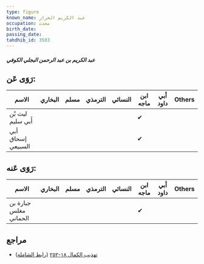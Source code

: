 ```yaml
---
type: figure
known_name: عبد الكريم الخراز
occupation: محدث
birth_date:
passing_date:
tahdhib_id: 3503
---
```

##### عبد الكريم بن عبد الرحمن البجلي الكوفي

## رَوَى عَن:
| الاسم             | البخاري | مسلم | الترمذي | النسائي | ابن ماجه | أبي داود | Others |
| ----------------- | ------- | ---- | ------- | ------- | -------- | -------- | ------ |
| ليث بْن أَبي سليم |         |      |         |         | ✔        |          |        |
| أبي إسحاق السبيعي |         |      |         |         | ✔        |          |        |
## رَوَى عَنه:
| الاسم                 | البخاري | مسلم | الترمذي | النسائي | ابن ماجه | أبي داود | Others |
| --------------------- | ------- | ---- | ------- | ------- | -------- | -------- | ------ |
| جبارة بن مغلس الحماني |         |      |         |         | ✔        |          |        |
## مراجع
- [تهذيب الكمال ١٨-٢٥٢](obsidian://open?vault=Tahdhib-al-Kamal&file=Figures/٣٥٠٣-عبد%20الكريم%20بن%20عبد%20الرحمن%20البجلي%20الكوفي) ([رابط الشاملة](https://shamela.ws/book/3722/9285))